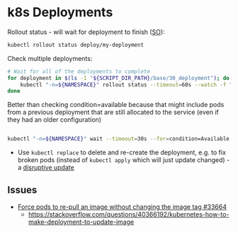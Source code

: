 # k8s Deployments

Rollout status - will wait for deployment to finish ([SO](https://stackoverflow.com/a/44700438/125246)):

```bash
kubectl rollout status deploy/my-deployment
```

Check multiple deployments:
```bash
# Wait for all of the deployments to complete
for deployment in $(ls -1 "${SCRIPT_DIR_PATH}/base/30_deployment"); do
    kubectl "-n=${NAMESPACE}" rollout status --timeout=60s --watch -f "${SCRIPT_DIR_PATH}/base/30_deployment/$deployment"
done
```

Better than checking condition=available because that might include pods from a previous deployment that are still allocated to the service (even if they had an older configuration)

```bash

kubectl "-n=${NAMESPACE}" wait --timeout=30s --for=condition=Available -f "${SCRIPT_DIR_PATH}/base/30_deployment"
```

* Use `kubectl replace` to delete and re-create the deployment, e.g. to fix broken pods (instead of `kubectl apply` which will just update changed) - a [disruptive update](https://kubernetes.io/docs/concepts/cluster-administration/manage-deployment/#disruptive-updates)

## Issues

* [Force pods to re-pull an image without changing the image tag #33664](https://github.com/kubernetes/kubernetes/issues/33664)
    * <https://stackoverflow.com/questions/40366192/kubernetes-how-to-make-deployment-to-update-image>